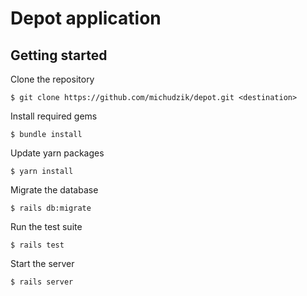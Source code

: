 # Depot application

## Getting started
Clone the repository
```
$ git clone https://github.com/michudzik/depot.git <destination>
```

Install required gems
```
$ bundle install
```

Update yarn packages
```
$ yarn install
```

Migrate the database
```
$ rails db:migrate
```

Run the test suite
```
$ rails test
```

Start the server
```
$ rails server
```